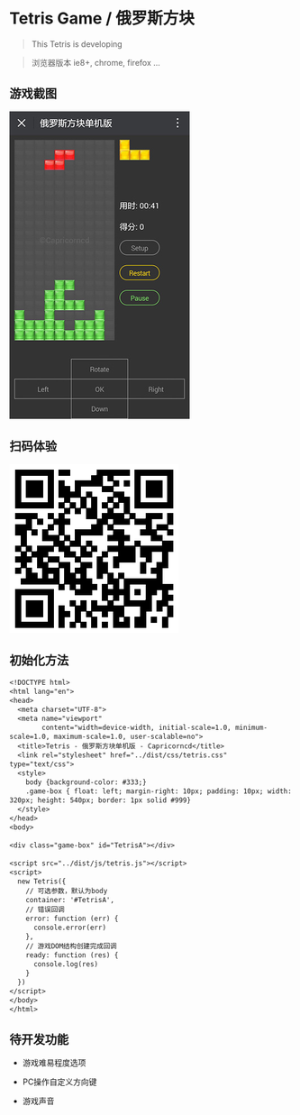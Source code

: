 # Tetris Game / 俄罗斯方块

> This Tetris is developing

> 浏览器版本 ie8+, chrome, firefox ...


## 游戏截图

![Tetris 俄罗斯方块](src/img/preview.jpg)

## 扫码体验

![Tetris 俄罗斯方块](src/img/qrcode.png)

## 初始化方法

```angular2html
<!DOCTYPE html>
<html lang="en">
<head>
  <meta charset="UTF-8">
  <meta name="viewport"
        content="width=device-width, initial-scale=1.0, minimum-scale=1.0, maximum-scale=1.0, user-scalable=no">
  <title>Tetris - 俄罗斯方块单机版 - Capricorncd</title>
  <link rel="stylesheet" href="../dist/css/tetris.css" type="text/css">
  <style>
    body {background-color: #333;}
    .game-box { float: left; margin-right: 10px; padding: 10px; width: 320px; height: 540px; border: 1px solid #999}
  </style>
</head>
<body>

<div class="game-box" id="TetrisA"></div>

<script src="../dist/js/tetris.js"></script>
<script>
  new Tetris({
    // 可选参数，默认为body
    container: '#TetrisA',
    // 错误回调
    error: function (err) {
      console.error(err)
    },
    // 游戏DOM结构创建完成回调
    ready: function (res) {
      console.log(res)
    }
  })
</script>
</body>
</html>

```

## 待开发功能

* 游戏难易程度选项

* PC操作自定义方向键

* 游戏声音
